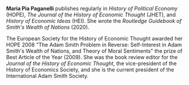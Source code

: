 **Maria Pia Paganelli** publishes regularly in *History of Political Economy* (HOPE),
*The Journal of the History of Economic Thought* (JHET),
and *History of Economic Ideas* (HEI). She
wrote the *Routledge Guidebook of Smith's Wealth of Nations* (2020).

The European Society for the History of Economic Thought awarded her HOPE 2008
"The Adam Smith Problem in Reverse: Self-Interest in Adam Smith's Wealth of
Nations, and Theory of Moral Sentiments" the prize of Best Article of the Year
(2009). She was the book review editor for the *Journal of the History of Economic
Thought*, the vice-president of the History of Economics Society, and she is the
current president of the International Adam Smith Society.
